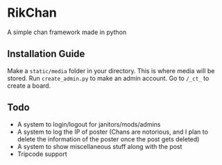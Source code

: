 # RikChan
A simple chan framework made in python

## Installation Guide
Make a `static/media` folder in your directory. This is where media will be stored. Run `create_admin.py` to make an admin account. Go to `/_ct_` to create a board.

## Todo

- A system to login/logout for janitors/mods/admins
- A system to log the IP of poster (Chans are notorious, and I plan to delete the information of the poster once the post gets deleted)
- A system to show miscellaneous stuff along with the post
- Tripcode support